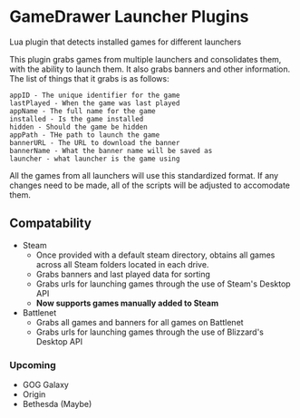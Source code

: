 GameDrawer Launcher Plugins
===
Lua plugin that detects installed games for different launchers

This plugin grabs games from multiple launchers and consolidates them, with the ability to launch them. It also grabs banners and other information. The list of things that it grabs is as follows:

    appID - The unique identifier for the game
    lastPlayed - When the game was last played
    appName - The full name for the game
    installed - Is the game installed
    hidden - Should the game be hidden
    appPath - THe path to launch the game
    bannerURL - The URL to download the banner
    bannerName - What the banner name will be saved as
    launcher - what launcher is the game using
    
All the games from all launchers will use this standardized format. If any changes need to be made, all of the scripts will be adjusted to accomodate them.

## Compatability
- Steam
	- Once provided with a default steam directory, obtains all games across all Steam folders located in each drive.
	- Grabs banners and last played data for sorting
	- Grabs urls for launching games through the use of Steam's Desktop API
	- __Now supports games manually added to Steam__
- Battlenet
	- Grabs all games and banners for all games on Battlenet
	- Grabs urls for launching games through the use of Blizzard's Desktop API

### Upcoming
- GOG Galaxy
- Origin
- Bethesda (Maybe)
